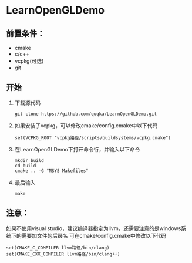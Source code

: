 # LearnOpenGLDemo
## 前置条件：
- cmake
- c/c++
- vcpkg(可选)
- git
## 开始
1. 下载源代码
    ```
    git clone https://github.com/quqka/LearnOpenGLDemo.git
    ```
2. 如果安装了vcpkg，可以修改cmake/config.cmake中以下代码
    ```
    set(VCPKG_ROOT "vcpkg路径/scripts/buildsystems/vcpkg.cmake")
    ```
3. 在LearnOpenGLDemo下打开命令行，并输入以下命令
    ```
    mkdir build
    cd build
    cmake .. -G "MSYS Makefiles"
    ```
4. 最后输入
    ```
    make
    ```
## 注意：
如果不使用visual studio，建议编译器指定为llvm，还需要注意的是windows系统下的需要加文件的后缀名
可在cmake/config.cmake中修改以下代码
```
set(CMAKE_C_COMPILER llvm路径/bin/clang)
set(CMAKE_CXX_COMPILER llvm路径/bin/clang++)
```